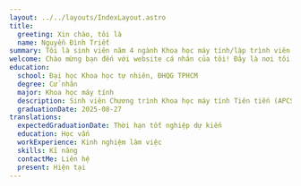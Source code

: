 ```yaml
---
layout: ../../layouts/IndexLayout.astro
title:
  greeting: Xin chào, tôi là
  name: Nguyễn Đình Triết
summary: Tôi là sinh viên năm 4 ngành Khoa học máy tính/lập trình viên ở Thành phố Hồ Chí Minh.
welcome: Chào mừng bạn đến với website cá nhân của tôi! Đây là nơi tôi chia sẻ trải nghiệm của một lập trình viên và một số bài blog về các chủ đề Khoa học máy tính.
education:
  school: Đại học Khoa học tự nhiên, ĐHQG TPHCM
  degree: Cử nhân
  major: Khoa học máy tính
  description: Sinh viên Chương trình Khoa học máy tính Tiên tiến (APCS).
  graduationDate: 2025-08-27
translations:
  expectedGraduationDate: Thời hạn tốt nghiệp dự kiến
  education: Học vấn
  workExperience: Kinh nghiệm làm việc
  skills: Kĩ năng
  contactMe: Liên hệ
  present: Hiện tại
---
```

